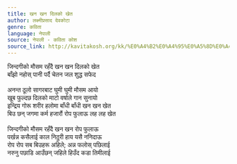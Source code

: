 ```yaml
---
title: खन खन दिलको खेत
author: लक्ष्मीप्रसाद देवकोटा
genre: कविता
language: नेपाली
source: नेपाली - कविता कोश
source_link: http://kavitakosh.org/kk/%E0%A4%B2%E0%A4%95%E0%A5%8D%E0%A4%B7%E0%A5%8D%E0%A4%AE%E0%A5%80%E0%A4%AA%E0%A5%8D%E0%A4%B0%E0%A4%B8%E0%A4%BE%E0%A4%A6_%E0%A4%A6%E0%A5%87%E0%A4%B5%E0%A4%95%E0%A5%8B%E0%A4%9F%E0%A4%BE
---
```


जिन्दगीको मौसम रहँदै खन खन दिलको खेत  
बाँझो नहोस् पानी पर्दै चेतन जल शुद्ध सफेद  
   
अनन्त ठूलो सागरबाट घुमी घुमी मौसम आयो  
खूब फुल्दछ दिलको माटो वर्षाले गान सुनायो  
इन्द्रिय गोरू शरीर हलोमा बाँधी बाँधी खन खन खेत  
बिउ छन् जगमा कर्म हजारौं रोप फुलाऊ लह लह खेत  
   
जिन्दगीको मौसम रहँदै खन खन रोप फुलाऊ  
पर्खन्न कसैलाई काल निठुरी हाय यसै ननिदाऊ  
रोप रोप सब बिउहरू अहिले; अन्न फलोस् पछिलाई  
नरुनु पछाडि आउँछन् जहिले हिउँद कडा तिमीलाई
